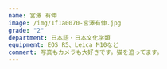 ```yaml
---
name: 宮澤 有伸
image: /img/1f1a0070-宮澤有伸.jpg
grade: "2"
department: 日本語・日本文化学類
equipment: EOS R5、Leica M10など
comment: 写真もカメラも大好きです。猫を追ってます。
---
```

